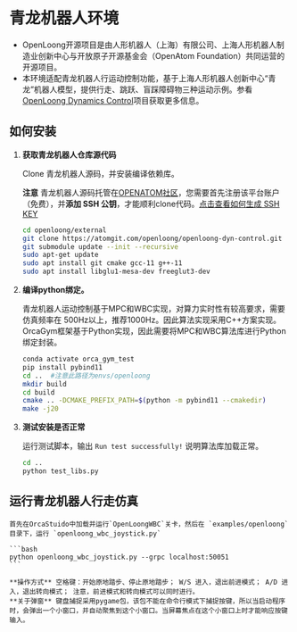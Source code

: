 # 青龙机器人环境

* OpenLoong开源项目是由人形机器人（上海）有限公司、上海人形机器人制造业创新中心与开放原子开源基金会（OpenAtom Foundation）共同运营的开源项目。
* 本环境适配青龙机器人行运动控制功能，基于上海人形机器人创新中心“青龙”机器人模型，提供行走、跳跃、盲踩障碍物三种运动示例。参看[OpenLoong Dynamics Control](https://atomgit.com/openloong/openloong-dyn-control)项目获取更多信息。

## 如何安装

1. **获取青龙机器人仓库源代码**
    
    Clone 青龙机器人源码，并安装编译依赖库。
    
    **注意** 青龙机器人源码托管在[OPENATOM社区](https://atomgit.com/OpenAtomFoundation/)，您需要首先注册该平台账户（免费），并**添加 SSH 公钥**，才能顺利clone代码。[点击查看如何生成 SSH KEY](https://docs.atomgit.com/user/sshkey/)

    ```bash
    cd openloong/external
    git clone https://atomgit.com/openloong/openloong-dyn-control.git
    git submodule update --init --recursive
    sudo apt-get update
    sudo apt install git cmake gcc-11 g++-11
    sudo apt install libglu1-mesa-dev freeglut3-dev    
    ```

2. **编译python绑定。**

    青龙机器人运动控制基于MPC和WBC实现，对算力实时性有较高要求，需要仿真频率在 500Hz以上，推荐1000Hz。因此算法实现采用C++方案实现。OrcaGym框架基于Python实现，因此需要将MPC和WBC算法库进行Python绑定封装。

    ``` bash
    conda activate orca_gym_test
    pip install pybind11
    cd ..  #注意此路径为envs/openloong
    mkdir build
    cd build
    cmake .. -DCMAKE_PREFIX_PATH=$(python -m pybind11 --cmakedir)
    make -j20
    ```
3. **测试安装是否正常**

    运行测试脚本，输出 `Run test successfully!` 说明算法库加载正常。

    ```bash
    cd ..
    python test_libs.py
    ```

## 运行青龙机器人行走仿真

    首先在OrcaStuido中加载并运行`OpenLoongWBC`关卡，然后在 `examples/openloong` 目录下，运行 `openloong_wbc_joystick.py`

    ```bash
    python openloong_wbc_joystick.py --grpc localhost:50051
    ```

    **操作方式** 空格键：开始原地踏步、停止原地踏步； W/S 进入，退出前进模式； A/D 进入，退出转向模式； 注意，前进模式和转向模式可以同时进行。
    **关于弹窗** 键盘捕捉采用pygame包，该包不能在命令行模式下捕捉按键，所以当启动程序时，会弹出一个小窗口，并自动聚焦到这个小窗口。当屏幕焦点在这个小窗口上时才能响应按键输入。


